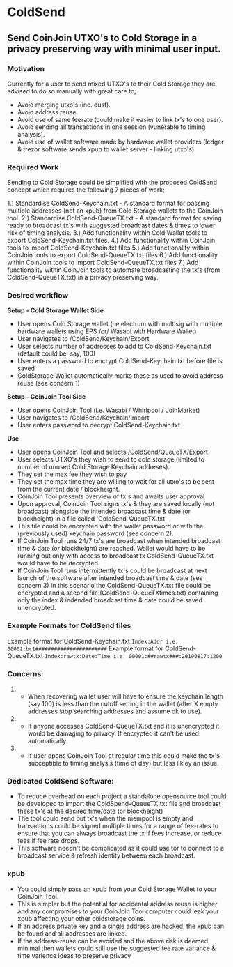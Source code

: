 # ColdSend
## Send CoinJoin UTXO's to Cold Storage in a privacy preserving way with minimal user input.

### Motivation
Currently for a user to send mixed UTXO's to their Cold Storage they are advised to do so manually with great care to;
- Avoid merging utxo's (inc. dust).
- Avoid address reuse.
- Avoid use of same feerate (could make it easier to link tx's to one user).
- Avoid sending all transactions in one session (vunerable to timing analysis).
- Avoid use of wallet software made by hardware wallet providers (ledger & trezor software sends xpub to wallet server - linking utxo's)

### Required Work

Sending to Cold Storage could be simplified with the proposed ColdSend concept which requires the following 7 pieces of work;

1.) Standardise ColdSend-Keychain.txt - A standard format for passing multiple addresses (not an xpub) from Cold Storage wallets to the CoinJoin tool.
2.) Standardise ColdSend-QueueTX.txt  - A standard format for saving ready to broadcast tx's with suggested broadcast dates & times to lower risk of timing analysis. 
3.) Add functionality within Cold Wallet tools to export ColdSend-Keychain.txt files.
4.) Add functionality within CoinJoin tools to import ColdSend-Keychain.txt files
5.) Add functionality within CoinJoin tools to export ColdSend-QueueTX.txt files
6.) Add functionality within CoinJoin tools to import ColdSend-QueueTX.txt files
7.) Add functionality within CoinJoin tools to automate broadcasting the tx's (from ColdSend-QueueTX.txt) in a privacy preserving way.

### Desired workflow
 
**Setup - Cold Storage Wallet Side**
- User opens Cold Storage wallet (i.e electrum with multisig with multiple hardware wallets using EPS /or/ Wasabi with Hardware Wallet)
- User navigates to /ColdSend/Keychain/Export
- User selects number of addresses to add to ColdSend-Keychain.txt (default could be, say, 100)
- User enters a password to encrypt ColdSend-Keychain.txt before file is saved
- ColdStorage Wallet automatically marks these as used to avoid address reuse (see concern 1)

**Setup - CoinJoin Tool Side**
- User opens CoinJoin Tool (i.e. Wasabi / Whirlpool / JoinMarket)
- User navigates to /ColdSend/Keychain/Import
- User enters password to decrypt ColdSend-Keychain.txt

**Use**
- User opens CoinJoin Tool and selects /ColdSend/QueueTX/Export
- User selects UTXO's they wish to send to cold storage (limited to number of unused Cold Storage Keychain addreses).
- They set the max fee they wish to pay 
- They set the max time they are willing to wait for all utxo's to be sent from the current date / blockheight.
- CoinJoin Tool presents overview of tx's and awaits user approval
- Upon approval, CoinJoin Tool signs tx's & they are saved locally (not broadcast) alongside the intended broadcast time & date (or blockheight) in a file called 'ColdSend-QueueTX.txt'  
- This file could be encrypted with the wallet password or with the (previously used) keychain password (see concern 2). 
- If CoinJoin Tool runs 24/7 tx's are broadcast when intended broadcast time & date (or blockheight) are reached.
  Wallet would have to be running but only with access to broadcast tx
  ColdSend-QueueTX.txt would have to be decrypted 
- If CoinJoin Tool runs intermittently tx's could be broadcast at next launch of the software after intended broadcast time & date (see concern 3)
  In this scenario the ColdSend-QueueTX.txt file could be encrypted and a second file (ColdSend-QueueTXtimes.txt) containing only the index & indended broadcast time & date could be saved unencrypted.

### Example Formats for ColdSend files

Example format for ColdSend-Keychain.txt `Index:Addr i.e. 00001:bc1#######################`
Example format for ColdSend-QueueTX.txt `Index:rawtx:Date:Time i.e. 00001:##rawtx###:20190817:1200`

### Concerns:
1. - When recovering wallet user will have to ensure the keychain length (say 100) is less than the cutoff setting in the wallet (after X empty addresses stop searching addresses and assume ok to use).
2. - If anyone accesses ColdSend-QueueTX.txt and it is unencrypted it would be damaging to privacy. If encrypted it can't be used automatically.
3. - If user opens CoinJoin Tool at regular time this could make the tx's succeptible to timing analysis (time of day) but less likley an issue. 

### Dedicated ColdSend Software:
- To reduce overhead on each project a standalone opensource tool could be developed to import the ColdSpend-QueueTX.txt file and broadcast these tx's at the desired time/date (or blockheight)
- The tool could send out tx's when the mempool is empty and transactions could be signed multiple times for a range of fee-rates to ensure that you can always broadcast the tx if fees increase, or reduce fees if fee rate drops.
- This software needn't be complicated as it could use tor to connect to a broadcast service & refresh identity between each broadcast.

### xpub
- You could simply pass an xpub from your Cold Storage Wallet to your CoinJoin Tool. 
- This is simpler but the potential for accidental address reuse is higher and any compromises to your CoinJoin Tool computer could leak your xpub affecting your other coldstorage coins.
- If an address private key and a single address are hacked, the xpub can be found and all addresses are linked. 
- If the address-reuse can be avoided and the above risk is deemed minimal then wallets could still use the suggested fee rate variance & time varience ideas to preserve privacy
